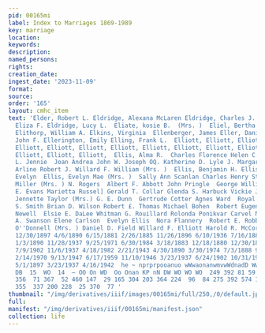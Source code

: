```yaml
---
pid: 00165mi
label: Index to Marriages 1869-1989
key: marriage
location: 
keywords: 
description: 
named_persons: 
rights: 
creation_date: 
ingest_date: '2023-11-09'
format: 
source: 
order: '165'
layout: cmhc_item
text: 'Elder, Robert L. Eldridge, Alexana McLaren Eldridge, Charles J. Eldridge, E.  Eldridge,
  Eliza F. Eldridge, Lucy L.  Eliate, kosie B.  (Mrs. )  Eliel, Bertha Eliott, Eula
  Elithorp, William A. Elkins, Virginia  Ellenberger, James Eller, Daniel Ralph Eller,
  John F. Ellerington, Emily Elling, Frank L.  Elliott, Elliott, Elliott, Elliott,
  Elliott, Elliott, Elliott, Elliott, Elliott, Elliott, Elliott, Elliott, Elliott,
  Elliott, Elliott, Elliott,  Ellis, Alma R.  Charles Florence Helen C. Janis M. Jean
  L. Jennie  Joan Andrea John W. Joseph OQ. Katherine D. Lyle J. Margaret F. Mary
  Arline Robert J. Willard F. William (Mrs. )  Ellis, Benjamin H. Ellis, Edith P.  Ellis,
  Evelyn  Ellis, Evelyn Mae (Mrs. )  Sally Ann Scanlan Charles Henry Stead Alexana
  Miller (Mrs. ) N. Rogers  Albert F. Abbott John Pringle  George Williams  Sol Wirthan  Donald
  E. Evans Marietta Russel] Gerald T. Collar Glenda S. Harbuck Vickie Joanne Miller
  Jennette Taylor (Mrs.) G. E. Dunn  Gertrude Cotter Agnes Ward  Royal P. Jarvis Wilbur
  S. Smith Brian D. Wilson Robert £. Thomas Michael Bohen  Robert Eugene Mason Annie
  Newell  Elsie E. DaLee Whitman G. Rouillard Rolonda Ponikvar Carvel N. Stout Wesley
  A. Swanson Elene Carlson  Evelyn Ellis  Nora Flannery  Robert E. Robbins Mary Ann
  O''Donnell (Mrs. ) Daniel D. Field Willard F. Elliott Harold R. McCormick  155  4/11/1971
  12/30/1897 4/6/1890 6/15/1881 2/26/1885 11/26/1896 6/10/1936 7/16/1884 6/17/1959
  1/3/1890 11/28/1937 9/25/1971 6/30/1984 3/18/1883 12/18/1880 12/30/1891 7/23/1895
  7/9/1902 11/6/1937 4/18/1982 2/21/1943 4/30/1890 3/30/1974 7/3/1888 9/15/1914 10/23/1926
  2/14/1970 9/13/1947 6/17/1959 11/10/1946 3/23/1937 6/24/1902 10/31/1965 9/5/1898
  5/1/1897 3/23/1937 4/16/1942  he ~ nprprpooanuo wWwaonanwmvwWdnadD WwW  OnN DD WD
  DB  15  WO  14  — OO On WD  Oo Onan KP nN DW WO WO WO  249 392 81 59 234  312 209
  356  71 367  52 460 147  29 165 304 203 364 224  96  84 275 392 574 175 104 191
  355  337 200 228  25 370  77 '
thumbnail: "/img/derivatives/iiif/images/00165mi/full/250,/0/default.jpg"
full: 
manifest: "/img/derivatives/iiif/00165mi/manifest.json"
collection: life
---
```

